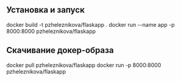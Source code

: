 ## Установка и запуск
docker build -t pzheleznikova/flaskapp .
docker run --name app -p 8000:8000 pzheleznikova/flaskapp
## Скачивание докер-образа
docker pull pzheleznikova/flaskapp
docker run -p 8000:8000 pzheleznikova/flaskapp
